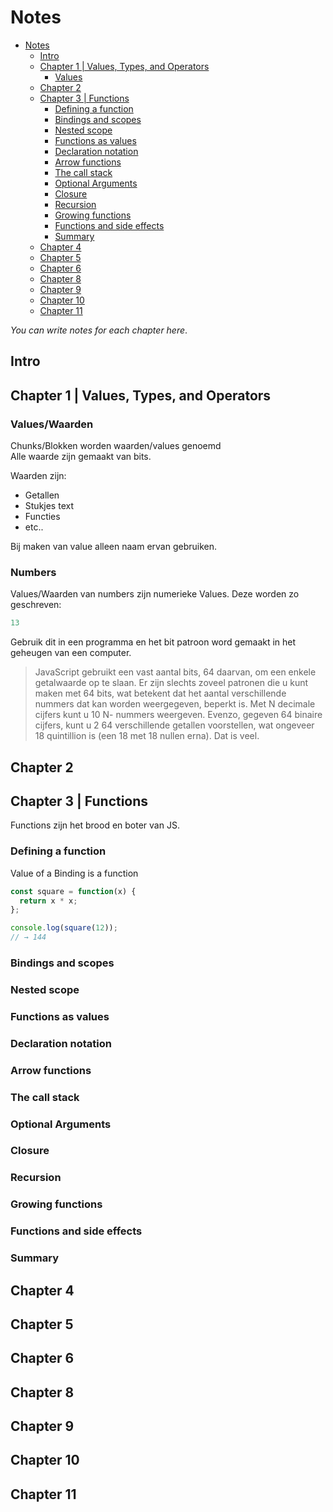 

# Notes<!-- TOC depthFrom:1 depthTo:6 withLinks:1 updateOnSave:1 orderedList:0 -->

- [Notes](#notes)
	- [Intro](#intro)
	- [Chapter 1 | Values, Types, and Operators](#chapter-1-values-types-and-operators)
		- [Values](#values)
	- [Chapter 2](#chapter-2)
	- [Chapter 3 | Functions](#chapter-3-functions)
		- [Defining a function](#defining-a-function)
		- [Bindings and scopes](#bindings-and-scopes)
		- [Nested scope](#nested-scope)
		- [Functions as values](#functions-as-values)
		- [Declaration notation](#declaration-notation)
		- [Arrow functions](#arrow-functions)
		- [The call stack](#the-call-stack)
		- [Optional Arguments](#optional-arguments)
		- [Closure](#closure)
		- [Recursion](#recursion)
		- [Growing functions](#growing-functions)
		- [Functions and side effects](#functions-and-side-effects)
		- [Summary](#summary)
	- [Chapter 4](#chapter-4)
	- [Chapter 5](#chapter-5)
	- [Chapter 6](#chapter-6)
	- [Chapter 8](#chapter-8)
	- [Chapter 9](#chapter-9)
	- [Chapter 10](#chapter-10)
	- [Chapter 11](#chapter-11)

<!-- /TOC -->

*You can write notes for each chapter here*.
## Intro

## Chapter 1 | Values, Types, and Operators

### Values/Waarden
Chunks/Blokken worden waarden/values genoemd  
Alle waarde zijn gemaakt van bits.

Waarden zijn:
* Getallen
* Stukjes text
* Functies
* etc..

Bij maken van value alleen naam ervan gebruiken.

### Numbers
Values/Waarden van numbers zijn numerieke Values. Deze worden zo geschreven:

```javascript
13
```

Gebruik dit in een programma en het bit patroon word gemaakt in het geheugen van een computer.

> JavaScript gebruikt een vast aantal bits, 64 daarvan, om een ​​enkele getalwaarde op te slaan. Er zijn slechts zoveel patronen die u kunt maken met 64 bits, wat betekent dat het aantal verschillende nummers dat kan worden weergegeven, beperkt is. Met N decimale cijfers kunt u 10 N- nummers weergeven. Evenzo, gegeven 64 binaire cijfers, kunt u 2 64 verschillende getallen voorstellen, wat ongeveer 18 quintillion is (een 18 met 18 nullen erna). Dat is veel.


## Chapter 2

## Chapter 3 | Functions
Functions zijn het brood en boter van JS.

### Defining a function

Value of a Binding is a function
```javascript
const square = function(x) {
  return x * x;
};

console.log(square(12));
// → 144
```

### Bindings and scopes

### Nested scope

### Functions as values

### Declaration notation

### Arrow functions

### The call stack

### Optional Arguments

### Closure

### Recursion

### Growing functions

### Functions and side effects

### Summary

## Chapter 4

## Chapter 5

## Chapter 6

## Chapter 8

## Chapter 9

## Chapter 10

## Chapter 11
